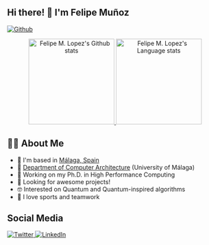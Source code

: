 ## Hi there! 👋 I'm Felipe Muñoz

[![Github](https://img.shields.io/github/followers/FelipeMLopez?label=Follow&style=social)](https://github.com/FelipeMLopez)

<!-- Dark Mode -->
<div align="center"> 
<a href="https://github.com/anuraghazra/github-readme-stats#gh-dark-mode-only">
<img height=200 src="https://github-readme-stats-3l824ae9d-felipemlopez.vercel.app/api?username=FelipeMLopez&show_icons=true&count_private=true&line_height=28&hide_border=1&include_all_commits=true&card_width=450&role=OWNER,COLLABORATOR&exclude_repo=github-readme-stats&theme=dark&bg_color=000000#gh-dark-mode-only" alt="Felipe M. Lopez's Github stats" />
</a>

<a href="https://github.com/anuraghazra/github-readme-stats#gh-dark-mode-only">
<img height=200 src="https://github-readme-stats-3l824ae9d-felipemlopez.vercel.app/api/top-langs/?username=FelipeMLopez&layout=compact&count_private=true&langs_count=8&hide_border=1&role=OWNER,COLLABORATOR&theme=dark&bg_color=000000#gh-dark-mode-only" alt="Felipe M. Lopez's Language stats" />
</a>
</div>

## 👨‍💻 About Me

- 📍  I'm based in [Málaga, Spain](https://www.openstreetmap.org/#map=13/36.7221/-4.4317)
- 🏢  [Department of Computer Architecture](https://www.ac.uma.es/HPACuma/people/MunozF-en.html) (University of Málaga)
- 🌱  Working on my Ph.D. in High Performance Computing
- 👯  Looking for awesome projects!
- 🤓  Interested on Quantum and Quantum-inspired algorithms
- 🎾  I love sports and teamwork

## Social Media

<p align="left"> 
  <a href="https://twitter.com/Felip3ML"> 
    <img alt="Twitter" src="https://img.shields.io/badge/Twitter%20-%231DA1F2.svg?&style=for-the-badge&logo=Twitter&logoColor=white"/> 
  </a>
  <a href="https://www.linkedin.com/in/felipe-munoz-lopez/"> 
    <img alt="LinkedIn" src="https://img.shields.io/badge/LinkedIn-0077B5?style=for-the-badge&logo=linkedin&logoColor=white"/> 
  </a>
</p>

<!--
**FelipeMLopez/FelipeMlopez** is a ✨ _special_ ✨ repository because its `README.md` (this file) appears on your GitHub profile.

Here are some ideas to get you started:

- 🔭 I’m currently working on ...
- 🌱 I’m currently learning ...
- 👯 I’m looking to collaborate on ...
- 🤔 I’m looking for help with ...
- 💬 Ask me about ...
- 📫 How to reach me: ...
- 😄 Pronouns: ...
- ⚡ Fun fact: ...
-->
